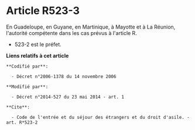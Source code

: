 # Article R523-3

En Guadeloupe, en Guyane, en Martinique, à Mayotte et à La Réunion, l'autorité compétente dans les cas prévus à l'article R.
* 523-2 est le préfet.

**Liens relatifs à cet article**

	**Codifié par**:

	  - Décret n°2006-1378 du 14 novembre 2006

	**Modifié par**:

	  - Décret n°2014-527 du 23 mai 2014 - art. 1

	**Cite**:

	  - Code de l'entrée et du séjour des étrangers et du droit d'asile. - art. R*523-2
